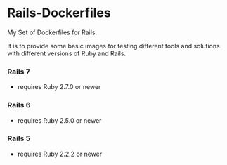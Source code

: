 # Rails-Dockerfiles

My Set of Dockerfiles for Rails.

It is to provide some basic images for testing different tools and solutions with different versions of Ruby and Rails.

### Rails 7

- requires Ruby 2.7.0 or newer

### Rails 6

- requires Ruby 2.5.0 or newer

### Rails 5

- requires Ruby 2.2.2 or newer

